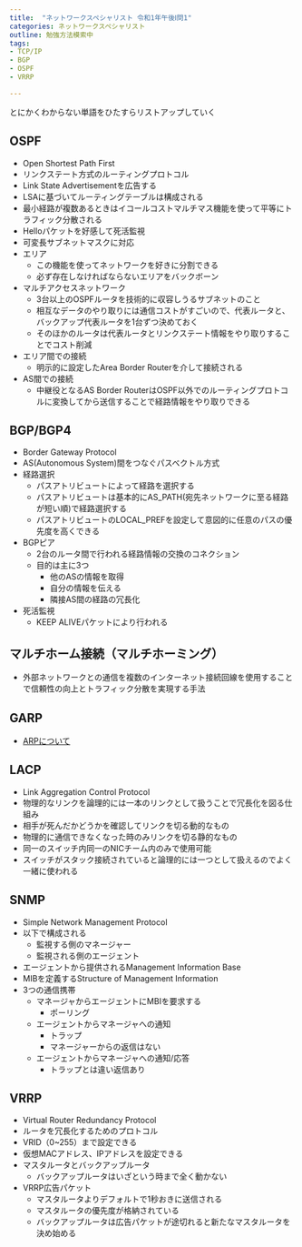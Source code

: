 ```yaml
---
title:  "ネットワークスペシャリスト 令和1年午後Ⅰ問1"
categories: ネットワークスペシャリスト
outline: 勉強方法模索中
tags:
- TCP/IP
- BGP
- OSPF
- VRRP

---
```



とにかくわからない単語をひたすらリストアップしていく

## OSPF

- Open Shortest Path First
- リンクステート方式のルーティングプロトコル
- Link State Advertisementを広告する
- LSAに基づいてルーティングテーブルは構成される
- 最小経路が複数あるときはイコールコストマルチマス機能を使って平等にトラフィック分散される
- Helloパケットを好感して死活監視
- 可変長サブネットマスクに対応
- エリア
  - この機能を使ってネットワークを好きに分割できる
  - 必ず存在しなければならないエリアをバックボーン
- マルチアクセスネットワーク
  - 3台以上のOSPFルータを技術的に収容しうるサブネットのこと
  - 相互なデータのやり取りには通信コストがすごいので、代表ルータと、バックアップ代表ルータを1台ずつ決めておく
  - そのほかのルータは代表ルータとリンクステート情報をやり取りすることでコスト削減
- エリア間での接続
  - 明示的に設定したArea Border Routerを介して接続される
- AS間での接続
  - 中継役となるAS Border RouterはOSPF以外でのルーティングプロトコルに変換してから送信することで経路情報をやり取りできる

## BGP/BGP4

- Border Gateway Protocol
- AS(Autonomous System)間をつなぐパスベクトル方式
- 経路選択
  - パスアトリビュートによって経路を選択する
  - パスアトリビュートは基本的にAS_PATH(宛先ネットワークに至る経路が短い順)で経路選択する
  - パスアトリビュートのLOCAL_PREFを設定して意図的に任意のパスの優先度を高くできる
- BGPピア
  - 2台のルータ間で行われる経路情報の交換のコネクション
  - 目的は主に3つ
    - 他のASの情報を取得
    - 自分の情報を伝える
    - 隣接AS間の経路の冗長化
- 死活監視
  - KEEP ALIVEパケットにより行われる

## マルチホーム接続（マルチホーミング）

- 外部ネットワークとの通信を複数のインターネット接続回線を使用することで信頼性の向上とトラフィック分散を実現する手法

## GARP

- [ARPについて](https://yakatakaya.github.io/TCPIP_ARP/)

## LACP

- Link Aggregation Control Protocol
- 物理的なリンクを論理的には一本のリンクとして扱うことで冗長化を図る仕組み
- 相手が死んだかどうかを確認してリンクを切る動的なもの
- 物理的に通信できなくなった時のみリンクを切る静的なもの
- 同一のスイッチ内同一のNICチーム内のみで使用可能
- スイッチがスタック接続されていると論理的には一つとして扱えるのでよく一緒に使われる

## SNMP

- Simple Network Management Protocol
- 以下で構成される
  - 監視する側のマネージャー
  - 監視される側のエージェント
- エージェントから提供されるManagement Information Base
- MIBを定義するStructure of Management Information
- 3つの通信携帯
  - マネージャからエージェントにMBIを要求する
    - ポーリング
  - エージェントからマネージャへの通知
    - トラップ
    - マネージャーからの返信はない
  - エージェントからマネージャへの通知/応答
    - トラップとは違い返信あり

## VRRP

- Virtual Router Redundancy Protocol 
- ルータを冗長化するためのプロトコル
- VRID（0~255）まで設定できる
- 仮想MACアドレス、IPアドレスを設定できる
- マスタルータとバックアップルータ
  - バックアップルータはいざという時まで全く動かない
- VRRP広告パケット
  - マスタルータよりデフォルトで1秒おきに送信される
  - マスタルータの優先度が格納されている
  - バックアップルータは広告パケットが途切れると新たなマスタルータを決め始める


